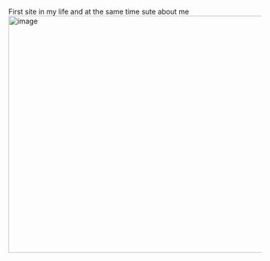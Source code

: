 First site in my life and at the same time sute about me
<img width="1909" height="472" alt="image" src="https://github.com/user-attachments/assets/621a77a0-a68e-435f-8c2a-762d668083d2" />
